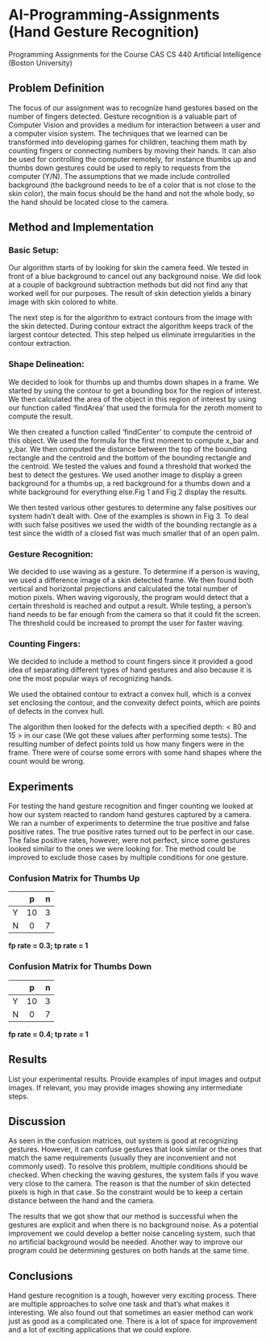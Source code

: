 # AI-Programming-Assignments (Hand Gesture Recognition)
Programming Assignments for the Course CAS CS 440 Artificial Intelligence (Boston University)

## Problem Definition

The focus of our assignment was to recognize hand gestures based on the number of fingers detected. Gesture recognition is a valuable part of Computer Vision and provides a medium for interaction between a user and a computer vision system. The techniques that we learned can be transformed into developing games for children, teaching them math by counting fingers or connecting numbers by moving their hands. It can also be used for controlling the computer remotely, for instance thumbs up and thumbs down gestures could be used to reply to requests from the computer (Y/N). The assumptions that we made include controlled background (the background needs to be of a color that is not close to the skin color), the main focus should be the hand and not the whole body, so the hand should be located close to the camera.

## Method and Implementation

### Basic Setup:

Our algorithm starts of by looking for skin the camera feed. We tested in front of a blue background to cancel out any background noise. We did look at a couple of background subtraction methods but did not find any that worked well for our purposes. The result of skin detection yields a binary image with skin colored to white.

The next step is for the algorithm to extract contours from the image with the skin detected. During contour extract the algorithm keeps track of the largest contour detected. This step helped us eliminate irregularities in the contour extraction.

### Shape Delineation:

We decided to look for thumbs up and thumbs down shapes in a frame. We started by using the contour to get a bounding box for the region of interest. We then calculated the area of the object in this region of interest by using our function called ‘findArea’ that used the formula for the zeroth moment to compute the result.

We then created a function called ‘findCenter’ to compute the centroid of this object. We used the formula for the first moment to compute x_bar and y_bar. We then computed the distance between the top of the bounding rectangle and the centroid and the bottom of the bounding rectangle and the centroid. We tested the values and found a threshold that worked the best to detect the gestures. We used another image to display a green background for a thumbs up, a red background for a thumbs down and a white background for everything else.Fig 1 and Fig 2 display the results.

We then tested various other gestures to determine any false positives our system hadn’t dealt with. One of the examples is shown in Fig 3. To deal with such false positives we used the width of the bounding rectangle as a test since the width of a closed fist was much smaller that of an open palm.

### Gesture Recognition:

We decided to use waving as a gesture. To determine if a person is waving, we used a difference image of a skin detected frame. We then found both vertical and horizontal projections and calculated the total number of motion pixels. When waving vigorously, the program would detect that a certain threshold is reached and output a result. While testing, a person’s hand needs to be far enough from the camera so that it could fit the screen. The threshold could be increased to prompt the user for faster waving. 

### Counting Fingers:

We decided to include a method to count fingers since it provided a good idea of separating different types of hand gestures and also because it is one the most popular ways of recognizing hands.

We used the obtained contour to extract a convex hull, which is a convex set enclosing the contour, and the convexity defect points, which are points of defects in the convex hull.

The algorithm then looked for the defects with a specified depth: < 80 and 15 > in our case (We got these values after performing some tests). The resulting number of defect points told us how many fingers were in the frame. There were of course some errors with some hand shapes where the count would be wrong.

## Experiments

For testing the hand gesture recognition and finger counting we looked at how our system reacted to random hand gestures captured by a camera. We ran a number of experiments to determine the true positive and false positive rates. The true positive rates turned out to be perfect in our case. The false positive rates, however, were not perfect, since some gestures looked similar to the ones we were looking for. The method could be improved to exclude those cases by multiple conditions for one gesture.

### Confusion Matrix for Thumbs Up

|| p | n |
| --- |:---:| ---:|
| Y | 10 | 3 |
| N | 0 | 7 |

**fp rate = 0.3; tp rate = 1**

### Confusion Matrix for Thumbs Down

|| p | n |
| --- |:---:| ---:|
| Y | 10 | 3 |
| N | 0 | 7 |

**fp rate = 0.4; tp rate = 1**

## Results

List your experimental results. Provide examples of input images and output images. If relevant, you may provide images showing any intermediate steps.

## Discussion

As seen in the confusion matrices, out system is good at recognizing gestures. However, it can confuse gestures that look similar or the ones that match the same requirements (usually they are inconvenient and not commonly used). To resolve this problem, multiple conditions should be checked. When checking the waving gestures, the system fails if you wave very close to the camera. The reason is that the number of skin detected pixels is high in that case. So the constraint would be to keep a certain distance between the hand and the camera.

The results that we got show that our method is successful when the gestures are explicit and when there is no background noise. As a potential improvement we could develop a better noise canceling system, such that no artificial background would be needed. Another way to improve our program could be determining gestures on both hands at the same time.

## Conclusions

Hand gesture recognition is a tough, however very exciting process. There are multiple approaches to solve one task and that’s what makes it interesting. We also found out that sometimes an easier method can work just as good as a complicated one. There is a lot of space for improvement and a lot of exciting applications that we could explore.
